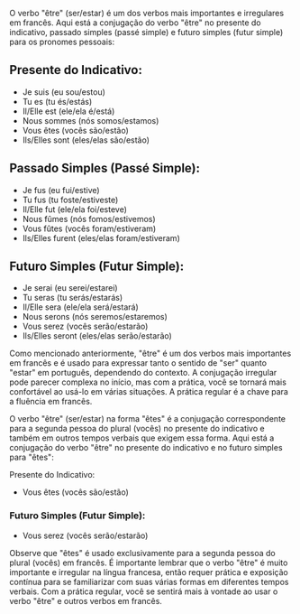 O verbo "être" (ser/estar) é um dos verbos mais importantes e irregulares em francês. Aqui está a conjugação do verbo "être" no presente do indicativo, passado simples (passé simple) e futuro simples (futur simple) para os pronomes pessoais:

## Presente do Indicativo:

- Je suis (eu sou/estou)
- Tu es (tu és/estás)
- Il/Elle est (ele/ela é/está)
- Nous sommes (nós somos/estamos)
- Vous êtes (vocês são/estão)
- Ils/Elles sont (eles/elas são/estão)


## Passado Simples (Passé Simple):

- Je fus (eu fui/estive)
- Tu fus (tu foste/estiveste)
- Il/Elle fut (ele/ela foi/esteve)
- Nous fûmes (nós fomos/estivemos)
- Vous fûtes (vocês foram/estiveram)
- Ils/Elles furent (eles/elas foram/estiveram)


## Futuro Simples (Futur Simple):

- Je serai (eu serei/estarei)
- Tu seras (tu serás/estarás)
- Il/Elle sera (ele/ela será/estará)
- Nous serons (nós seremos/estaremos)
- Vous serez (vocês serão/estarão)
- Ils/Elles seront (eles/elas serão/estarão)


Como mencionado anteriormente, "être" é um dos verbos mais importantes em francês e é usado para expressar tanto o sentido de "ser" quanto "estar" em português, dependendo do contexto. A conjugação irregular pode parecer complexa no início, mas com a prática, você se tornará mais confortável ao usá-lo em várias situações. A prática regular é a chave para a fluência em francês.

O verbo "être" (ser/estar) na forma "êtes" é a conjugação correspondente para a segunda pessoa do plural (vocês) no presente do indicativo e também em outros tempos verbais que exigem essa forma. Aqui está a conjugação do verbo "être" no presente do indicativo e no futuro simples para "êtes":

Presente do Indicativo:

- Vous êtes (vocês são/estão)

### Futuro Simples (Futur Simple):

- Vous serez (vocês serão/estarão)


Observe que "êtes" é usado exclusivamente para a segunda pessoa do plural (vocês) em francês. É importante lembrar que o verbo "être" é muito importante e irregular na língua francesa, então requer prática e exposição contínua para se familiarizar com suas várias formas em diferentes tempos verbais. Com a prática regular, você se sentirá mais à vontade ao usar o verbo "être" e outros verbos em francês.